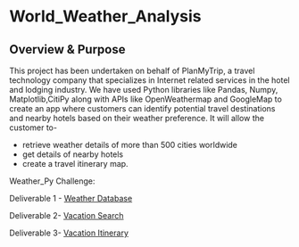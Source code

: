 # World_Weather_Analysis

## Overview & Purpose

This project has been undertaken on behalf of PlanMyTrip, a travel technology company that specializes in Internet related services in the hotel and lodging industry. We have used Python libraries like Pandas, Numpy, Matplotlib,CitiPy along with APIs like OpenWeathermap and GoogleMap to create an app where customers can identify potential travel destinations and nearby hotels based on their weather preference. It will allow the customer to-
- retrieve weather details of more than 500 cities worldwide
- get details of nearby hotels
- create a travel itinerary map.

Weather_Py Challenge:

Deliverable 1 - [Weather Database](https://github.com/Sukanya807/World_Weather_Analysis/tree/main/Weather_Database) 

Deliverable 2- [Vacation Search](https://github.com/Sukanya807/World_Weather_Analysis/tree/main/Vacation_Search) 

Deliverable 3- [Vacation Itinerary](https://github.com/Sukanya807/World_Weather_Analysis/tree/main/Vacation_Itinerary)
